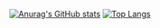 [![Anurag's GitHub stats](https://github-readme-stats.vercel.app/api?username=mootezchachia)](https://github.com/anuraghazra/github-readme-stats)
[![Top Langs](https://github-readme-stats.vercel.app/api/top-langs/?username=mootezchachia&layout=compact)](https://github.com/anuraghazra/github-readme-stats)

